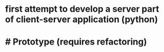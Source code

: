 # first attempt to develop a server part of client-server application (python)
# # Prototype (requires refactoring)
